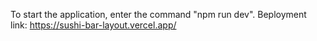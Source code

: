 To start the application, enter the command "npm run dev".
Вeployment link: https://sushi-bar-layout.vercel.app/
